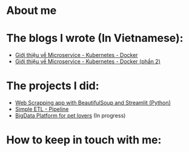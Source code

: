 

# About me



# The blogs I wrote (In Vietnamese):

- [Giới thiệu về Microservice - Kubernetes - Docker](https://lehai2909.github.io/blogs/microservice-kubernetes-docker-p1.html)
- [Giới thiệu về Microservice - Kubernetes - Docker (phần 2)](https://lehai2909.github.io/blogs/microservice-kubernetes-docker-p2.html)

# The projects I did:

- [Web Scrapping app with BeautifulSoup and Streamlit (Python)](https://github.com/lehai2909/learn-web-scraping)
- [Simple ETL - Pipeline](https://github.com/lehai2909/ETL-Pipeline)
- [BigData Platform for pet lovers](https://github.com/lehai2909/Bigdata_platform) (In progress)





# How to keep in touch with me:

